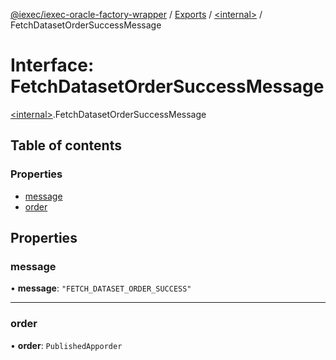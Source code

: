 [@iexec/iexec-oracle-factory-wrapper](../README.md) / [Exports](../modules.md) / [\<internal\>](../modules/internal_.md) / FetchDatasetOrderSuccessMessage

# Interface: FetchDatasetOrderSuccessMessage

[\<internal\>](../modules/internal_.md).FetchDatasetOrderSuccessMessage

## Table of contents

### Properties

- [message](internal_.FetchDatasetOrderSuccessMessage.md#message)
- [order](internal_.FetchDatasetOrderSuccessMessage.md#order)

## Properties

### message

• **message**: ``"FETCH_DATASET_ORDER_SUCCESS"``

___

### order

• **order**: `PublishedApporder`
